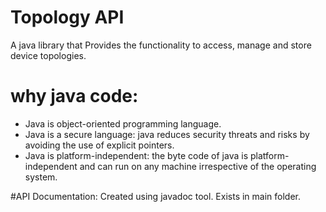 # Topology API
A java library that Provides the functionality to access, manage and store device topologies.

# why java code:
* Java is object-oriented programming language.
* Java is a secure language: java reduces security threats and risks by avoiding the use of explicit pointers.
* Java is platform-independent: the byte code of java is platform-independent and can run on any machine irrespective of the operating system.

#API Documentation:
Created using javadoc tool.
Exists in main folder. 
